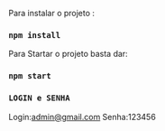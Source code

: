 Para instalar o projeto :
### `npm install`

Para Startar o projeto basta dar:
### `npm start`



### `LOGIN e SENHA`

Login:admin@gmail.com
Senha:123456

